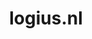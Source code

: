 ---
layout: post
title:  "logius.nl"
internal_url:  "/dutchgov/logius.nl.html"
categories: dutchgov
---